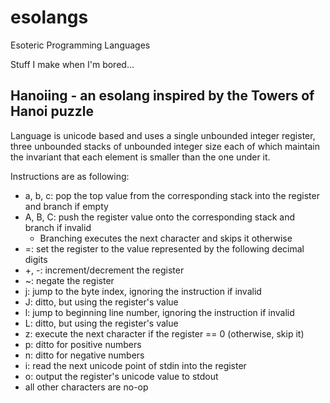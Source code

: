 # esolangs
Esoteric Programming Languages

Stuff I make when I'm bored...

## Hanoiing - an esolang inspired by the Towers of Hanoi puzzle
Language is unicode based and uses a single unbounded integer register, three
 unbounded stacks of unbounded integer size each of which maintain the
 invariant that each element is smaller than the one under it.

Instructions are as following:
* a, b, c: pop the top value from the corresponding stack into the register and branch if empty
* A, B, C: push the register value onto the corresponding stack and branch if invalid
    * Branching executes the next character and skips it otherwise
* =: set the register to the value represented by the following decimal digits
* +, -: increment/decrement the register
* ~: negate the register
* j: jump to the byte index, ignoring the instruction if invalid
* J: ditto, but using the register's value
* l: jump to beginning line number, ignoring the instruction if invalid
* L: ditto, but using the register's value
* z: execute the next character if the register == 0 (otherwise, skip it)
* p: ditto for positive numbers
* n: ditto for negative numbers
* i: read the next unicode point of stdin into the register
* o: output the register's unicode value to stdout
* all other characters are no-op
